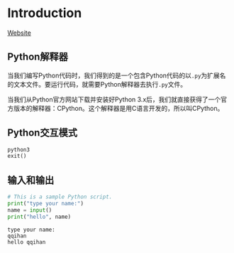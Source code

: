 # Introduction
[Website](https://www.liaoxuefeng.com/wiki/1016959663602400)

## Python解释器
当我们编写Python代码时，我们得到的是一个包含Python代码的以`.py`为扩展名的文本文件。要运行代码，就需要Python解释器去执行`.py`文件。

当我们从Python官方网站下载并安装好Python 3.x后，我们就直接获得了一个官方版本的解释器：CPython。这个解释器是用C语言开发的，所以叫CPython。

## Python交互模式
```python
python3
exit()
```

## 输入和输出
```python
# This is a sample Python script.
print("type your name:")
name = input()
print("hello", name)
```
```
type your name:
qqihan
hello qqihan
```

